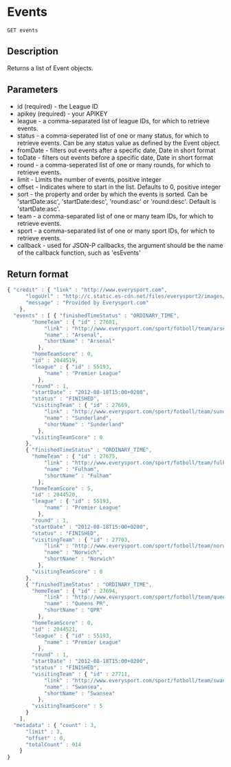 # Events

    GET events

## Description
Returns a list of Event objects.  

## Parameters
* id (required) - the League ID
* apikey (required) - your APIKEY
* league - a comma-separated list of league IDs, for which to retrieve events.
* status - a comma-seperated list of one or many status, for which to retrieve events. Can be any status value as defined by the Event object.
* fromDate - filters out events after a specific date, Date in short format
* toDate - filters out events before a specific date, Date in short format
* round - a comma-seperated list of one or many rounds, for which to retrieve events.
* limit - Limits the number of events, positive integer
* offset - Indicates where to start in the list. Defaults to 0, positive integer
* sort - the property and order by which the events is sorted. Can be 'startDate:asc', 'startDate:desc', 'round:asc' or 'round:desc'. Default is 'startDate:asc'.
* team - a comma-separated list of one or many team IDs, for which to retrieve events.  
* sport - a comma-separated list of one or many sport IDs, for which to retrieve events.  
* callback - used for JSON-P callbacks, the argument should be the name of the callback function, such as 'esEvents'

## Return format

```javascript	
{ "credit" : { "link" : "http://www.everysport.com",
      "logoUrl" : "http://c.static.es-cdn.net/files/everysport2/images/  icons/event/small/everysport.png",
      "message" : "Provided by Everysport.com"
    },
  "events" : [ { "finishedTimeStatus" : "ORDINARY_TIME",
        "homeTeam" : { "id" : 27681,
            "link" : "http://www.everysport.com/sport/fotboll/team/arsenal/27681",
            "name" : "Arsenal",
            "shortName" : "Arsenal"
          },
        "homeTeamScore" : 0,
        "id" : 2044519,
        "league" : { "id" : 55193,
            "name" : "Premier League"
          },
        "round" : 1,
        "startDate" : "2012-08-18T15:00+0200",
        "status" : "FINISHED",
        "visitingTeam" : { "id" : 27669,
            "link" : "http://www.everysport.com/sport/fotboll/team/sunderland/27669",
            "name" : "Sunderland",
            "shortName" : "Sunderland"
          },
        "visitingTeamScore" : 0
      },
      { "finishedTimeStatus" : "ORDINARY_TIME",
        "homeTeam" : { "id" : 27675,
            "link" : "http://www.everysport.com/sport/fotboll/team/fulham/27675",
            "name" : "Fulham",
            "shortName" : "Fulham"
          },
        "homeTeamScore" : 5,
        "id" : 2044520,
        "league" : { "id" : 55193,
            "name" : "Premier League"
          },
        "round" : 1,
        "startDate" : "2012-08-18T15:00+0200",
        "status" : "FINISHED",
        "visitingTeam" : { "id" : 27703,
            "link" : "http://www.everysport.com/sport/fotboll/team/norwich/27703",
            "name" : "Norwich",
            "shortName" : "Norwich"
          },
        "visitingTeamScore" : 0
      },
      { "finishedTimeStatus" : "ORDINARY_TIME",
        "homeTeam" : { "id" : 27694,
            "link" : "http://www.everysport.com/sport/fotboll/team/queens-pr/27694",
            "name" : "Queens PR",
            "shortName" : "QPR"
          },
        "homeTeamScore" : 0,
        "id" : 2044521,
        "league" : { "id" : 55193,
            "name" : "Premier League"
          },
        "round" : 1,
        "startDate" : "2012-08-18T15:00+0200",
        "status" : "FINISHED",
        "visitingTeam" : { "id" : 27711,
            "link" : "http://www.everysport.com/sport/fotboll/team/swansea/27711",
            "name" : "Swansea",
            "shortName" : "Swansea"
          },
        "visitingTeamScore" : 5
      }
    ],
  "metadata" : { "count" : 3,
      "limit" : 3,
      "offset" : 0,
      "totalCount" : 914
    }
}
```
